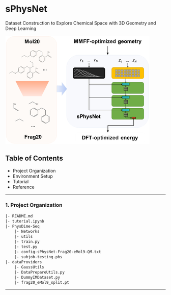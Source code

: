 # sPhysNet

Dataset Construction to Explore Chemical Space with 3D Geometry and Deep Learning

![](Picture1.png)

## Table of Contents

- Project Organization
- Environment Setup
- Tutorial
- Reference

---
### 1. Project Organization

```
|- README.md 
|- tutorial.ipynb
|- PhysDime-Seq
    |- Networks
    |- utils
    |- train.py
    |- test.py
    |- config-sPhysNet-Frag20-eMol9-QM.txt
    |- subjob-testing.pbs
|- dataProviders
    |- GaussUtils
    |- DataPrepareUtils.py
    |- DummyIMDataset.py
    |- frag20_eMol9_split.pt
```

---


